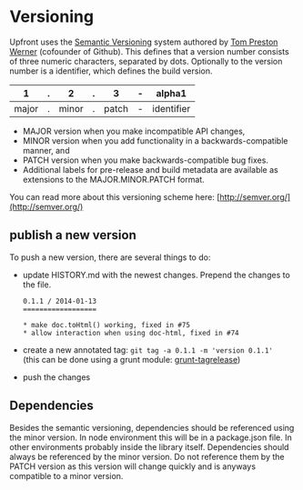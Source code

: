 # Versioning

Upfront uses the [Semantic Versioning](http://semver.org) system authored by
[Tom Preston Werner](http://tom.preston-werner.com/) (cofounder of Github). This
defines that a version number consists of three numeric characters, separated by
dots. Optionally to the version number is a identifier, which defines the build
version.

| 1     | . | 2     | . | 3     | - | alpha1     |
|:-----:|:-:|:-----:|:-:|:-----:|:-:|:----------:|
| major | . | minor | . | patch | - | identifier |

- MAJOR version when you make incompatible API changes,
- MINOR version when you add functionality in a backwards-compatible manner, and
- PATCH version when you make backwards-compatible bug fixes.
- Additional labels for pre-release and build metadata are available as
  extensions to the MAJOR.MINOR.PATCH format.

You can read more about this versioning scheme here:
[http://semver.org/](http://semver.org/)

## publish a new version
To push a new version, there are several things to do:

- update HISTORY.md with the newest changes. Prepend the changes to the file.
  
      0.1.1 / 2014-01-13
      ==================

      * make doc.toHtml() working, fixed in #75
      * allow interaction when using doc-html, fixed in #74

- create a new annotated tag: `git tag -a 0.1.1 -m 'version 0.1.1'`  
  (this can be done using a grunt module: [grunt-tagrelease](https://github.com/darsain/grunt-tagrelease))
- push the changes

## Dependencies

Besides the semantic versioning, dependencies should be referenced using the
minor version. In node environment this will be in a package.json file. In other
environments probably inside the library itself. Dependencies should always be
referenced by the minor version. Do not reference them by the PATCH version as
this version will change quickly and is anyways compatible to a minor version.
